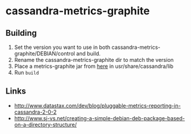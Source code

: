 cassandra-metrics-graphite
==========================

Building
--------

1. Set the version you want to use in both cassandra-metrics-graphite/DEBIAN/control and build.
2. Rename the cassandra-metrics-graphite dir to match the version
3. Place a metrics-graphite jar from [here](http://search.maven.org/#artifactdetails|com.yammer.metrics|metrics-graphite|2.2.0|jar) in usr/share/cassandra/lib
4. Run `build`

Links
-----
* http://www.datastax.com/dev/blog/pluggable-metrics-reporting-in-cassandra-2-0-2
* http://www.sj-vs.net/creating-a-simple-debian-deb-package-based-on-a-directory-structure/
